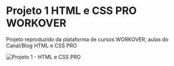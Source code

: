 # Projeto 1 HTML e CSS  PRO WORKOVER
 Projeto reproduzido da plataforma de cursos WORKOVER, aulas do Canal/Blog HTML e CSS PRO
 
 ![Projeto 1 - HTML e CSS PRO](https://user-images.githubusercontent.com/88866944/145718393-5a53985a-e0b6-4b04-85d4-26c35fadd6ec.png)
